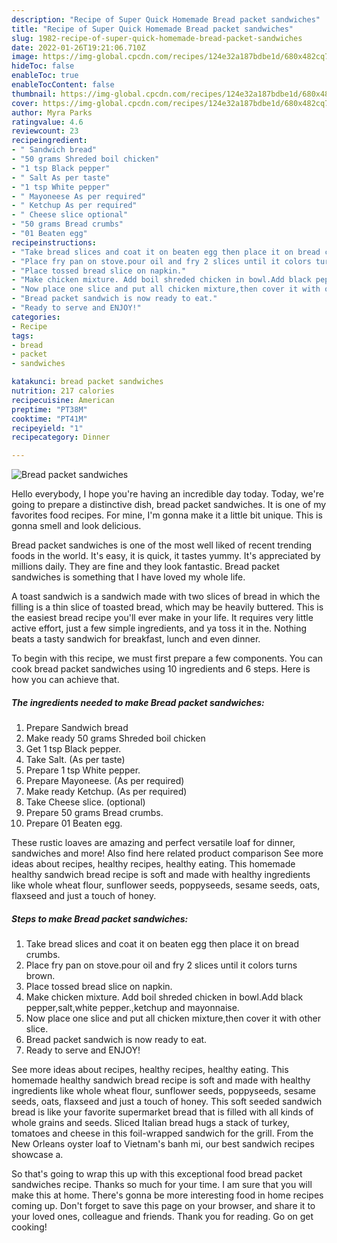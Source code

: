 ```yaml
---
description: "Recipe of Super Quick Homemade Bread packet sandwiches"
title: "Recipe of Super Quick Homemade Bread packet sandwiches"
slug: 1982-recipe-of-super-quick-homemade-bread-packet-sandwiches
date: 2022-01-26T19:21:06.710Z
image: https://img-global.cpcdn.com/recipes/124e32a187bdbe1d/680x482cq70/bread-packet-sandwiches-recipe-main-photo.jpg
hideToc: false
enableToc: true
enableTocContent: false
thumbnail: https://img-global.cpcdn.com/recipes/124e32a187bdbe1d/680x482cq70/bread-packet-sandwiches-recipe-main-photo.jpg
cover: https://img-global.cpcdn.com/recipes/124e32a187bdbe1d/680x482cq70/bread-packet-sandwiches-recipe-main-photo.jpg
author: Myra Parks
ratingvalue: 4.6
reviewcount: 23
recipeingredient:
- " Sandwich bread"
- "50 grams Shreded boil chicken"
- "1 tsp Black pepper"
- " Salt As per taste"
- "1 tsp White pepper"
- " Mayoneese As per required"
- " Ketchup As per required"
- " Cheese slice optional"
- "50 grams Bread crumbs"
- "01 Beaten egg"
recipeinstructions:
- "Take bread slices and coat it on beaten egg then place it on bread crumbs."
- "Place fry pan on stove.pour oil and fry 2 slices until it colors turns brown."
- "Place tossed bread slice on napkin."
- "Make chicken mixture. Add boil shreded chicken in bowl.Add black pepper,salt,white pepper.,ketchup and mayonnaise."
- "Now place one slice and put all chicken mixture,then cover it with other slice."
- "Bread packet sandwich is now ready to eat."
- "Ready to serve and ENJOY!"
categories:
- Recipe
tags:
- bread
- packet
- sandwiches

katakunci: bread packet sandwiches 
nutrition: 217 calories
recipecuisine: American
preptime: "PT38M"
cooktime: "PT41M"
recipeyield: "1"
recipecategory: Dinner

---
```



![Bread packet sandwiches](https://img-global.cpcdn.com/recipes/124e32a187bdbe1d/680x482cq70/bread-packet-sandwiches-recipe-main-photo.jpg)

Hello everybody, I hope you're having an incredible day today. Today, we're going to prepare a distinctive dish, bread packet sandwiches. It is one of my favorites food recipes. For mine, I'm gonna make it a little bit unique. This is gonna smell and look delicious.

Bread packet sandwiches is one of the most well liked of recent trending foods in the world. It's easy, it is quick, it tastes yummy. It's appreciated by millions daily. They are fine and they look fantastic. Bread packet sandwiches is something that I have loved my whole life.

A toast sandwich is a sandwich made with two slices of bread in which the filling is a thin slice of toasted bread, which may be heavily buttered. This is the easiest bread recipe you&#39;ll ever make in your life. It requires very little active effort, just a few simple ingredients, and ya toss it in the. Nothing beats a tasty sandwich for breakfast, lunch and even dinner.


To begin with this recipe, we must first prepare a few components. You can cook bread packet sandwiches using 10 ingredients and 6 steps. Here is how you can achieve that.

<!--inarticleads1-->

##### The ingredients needed to make Bread packet sandwiches:

1. Prepare  Sandwich bread
1. Make ready 50 grams Shreded boil chicken
1. Get 1 tsp Black pepper.
1. Take  Salt. (As per taste)
1. Prepare 1 tsp White pepper.
1. Prepare  Mayoneese. (As per required)
1. Make ready  Ketchup. (As per required)
1. Take  Cheese slice. (optional)
1. Prepare 50 grams Bread crumbs.
1. Prepare 01 Beaten egg.


These rustic loaves are amazing and perfect versatile loaf for dinner, sandwiches and more! Also find here related product comparison See more ideas about recipes, healthy recipes, healthy eating. This homemade healthy sandwich bread recipe is soft and made with healthy ingredients like whole wheat flour, sunflower seeds, poppyseeds, sesame seeds, oats, flaxseed and just a touch of honey. 

<!--inarticleads2-->

##### Steps to make Bread packet sandwiches:

1. Take bread slices and coat it on beaten egg then place it on bread crumbs.
1. Place fry pan on stove.pour oil and fry 2 slices until it colors turns brown.
1. Place tossed bread slice on napkin.
1. Make chicken mixture. Add boil shreded chicken in bowl.Add black pepper,salt,white pepper.,ketchup and mayonnaise.
1. Now place one slice and put all chicken mixture,then cover it with other slice.
1. Bread packet sandwich is now ready to eat.
1. Ready to serve and ENJOY!

See more ideas about recipes, healthy recipes, healthy eating. This homemade healthy sandwich bread recipe is soft and made with healthy ingredients like whole wheat flour, sunflower seeds, poppyseeds, sesame seeds, oats, flaxseed and just a touch of honey. This soft seeded sandwich bread is like your favorite supermarket bread that is filled with all kinds of whole grains and seeds. Sliced Italian bread hugs a stack of turkey, tomatoes and cheese in this foil-wrapped sandwich for the grill. From the New Orleans oyster loaf to Vietnam&#39;s banh mi, our best sandwich recipes showcase a. 

So that's going to wrap this up with this exceptional food bread packet sandwiches recipe. Thanks so much for your time. I am sure that you will make this at home. There's gonna be more interesting food in home recipes coming up. Don't forget to save this page on your browser, and share it to your loved ones, colleague and friends. Thank you for reading. Go on get cooking!
